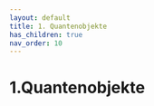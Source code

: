 ```yaml
---
layout: default
title: 1. Quantenobjekte
has_children: true
nav_order: 10
---
```


# 1.Quantenobjekte
